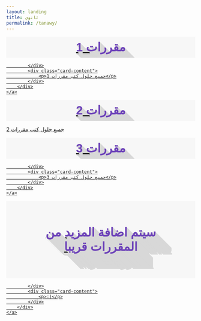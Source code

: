 ```yaml
---
layout: landing
title: ثانوي
permalink: /tanawy/
---
```


<style>
 .titleIMG{
    font-family: 'Harmattan', sans-serif;
    text-align: center;
    font-size: 32px;
    background: #f7f7f7;
    padding: 9px;
    color: #6c41b9;
    font-weight: bold;
    overflow: hidden;
    text-shadow: 0px 0px 0 #d8d8d8, 1px 1px 0 #d8d8d8, 2px 2px 0 #d8d8d8, 3px 3px 0 #d8d8d8, 4px 4px 0 #d8d8d8, 5px 5px 0 #d8d8d8, 6px 6px 0 #d8d8d8, 7px 7px 0 #d8d8d8, 8px 8px 0 #d8d8d8, 9px 9px 0 #d8d8d8, 10px 10px 0 #d8d8d8, 11px 11px 0 #d8d8d8, 12px 12px 0 #d8d8d8, 13px 13px 0 #d8d8d8, 14px 14px 0 #d8d8d8, 15px 15px 0 #d8d8d8, 16px 16px 0 #d8d8d8, 17px 17px 0 #d8d8d8, 18px 18px 0 #d8d8d8, 19px 19px 0 #d8d8d8, 20px 20px 0 #d8d8d8, 21px 21px 0 #d8d8d8, 22px 22px 0 #d8d8d8, 23px 23px 0 #d8d8d8, 24px 24px 0 #d8d8d8, 25px 25px 0 #d8d8d8, 26px 26px 0 #d8d8d8, 27px 27px 0 #d8d8d8, 28px 28px 0 #d8d8d8, 29px 29px 0 #d8d8d8, 30px 30px 0 #d8d8d8, 31px 31px 0 #d8d8d8, 32px 32px 0 #d8d8d8, 33px 33px 0 #d8d8d8, 34px 34px 0 #d8d8d8, 35px 35px 0 #d8d8d8, 36px 36px 0 #d8d8d8, 37px 37px 0 #d8d8d8, 38px 38px 0 #d8d8d8, 39px 39px 0 #d8d8d8, 40px 40px 0 #d8d8d8, 41px 41px 0 #d8d8d8, 42px 42px 0 #d8d8d8, 43px 43px 0 #d8d8d8;
}
</style>
<div class="col s12 m4">
    <a href="/tanawy/1/">
        <div class="card ">
            <div class="card-image">
                <div class="titleIMG" width="100%" >
                    مقررات 1
                </div>

            </div>
            <div class="card-content">
                <p>جميع حلول كتب مقررات 1</p>
            </div>
        </div>
    </a>
</div>
<div class="col s12 m4">
    <a href="/tanawy/2/">
        <div class="card">
            <div class="card-image">
                <div class="titleIMG" width="100%" >
                    مقررات 2
                </div>
            </div>
            <div class="card-content">
                <p>جميع حلول كتب مقررات 2</p>
            </div>
        </div>
    </a>
</div>
<div class="col s12 m4">
    <a href="/tanawy/3/">
        <div class="card">
            <div class="card-image">
                <div class="titleIMG" width="100%" >
                    مقررات 3
                </div>

            </div>
            <div class="card-content">
                <p>جميع حلول كتب مقررات 3</p>
            </div>
        </div>
    </a>
</div>
<div class="col m12">
    <a href="#">
        <div class="card">
            <div class="card-image">
                <div class="titleIMG" width="100%" style="padding: 65px;" >
                  سيتم اضافة المزيد من المقررات قريبا
                </div>

            </div>
            <div class="card-content">
                <p>:)</p>
            </div>
        </div>
    </a>
</div>

